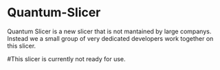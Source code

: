 # Quantum-Slicer
Quantum Slicer is a new slicer that is not mantained by large companys. Instead we a small group of very dedicated developers work together on this slicer.

#This slicer is currently not ready for use.
